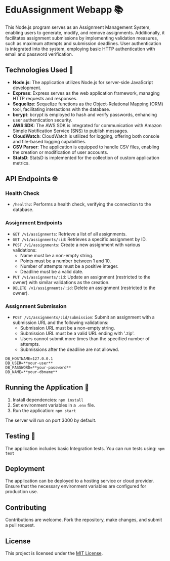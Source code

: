 
# EduAssignment Webapp 📚

This Node.js program serves as an Assignment Management System, enabling users to generate, modify, and remove assignments. Additionally, it facilitates assignment submissions by implementing validation measures, such as maximum attempts and submission deadlines. User authentication is integrated into the system, employing basic HTTP authentication with email and password verification.

## Technologies Used 🚀

- **Node.js**: The application utilizes Node.js for server-side JavaScript development.
- **Express**: Express serves as the web application framework, managing HTTP requests and responses.
- **Sequelize**: Sequelize functions as the Object-Relational Mapping (ORM) tool, facilitating interactions with the database.
- **bcrypt**: bcrypt is employed to hash and verify passwords, enhancing user authentication security.
- **AWS SDK**: The AWS SDK is integrated for communication with Amazon Simple Notification Service (SNS) to publish messages.
- **CloudWatch**: CloudWatch is utilized for logging, offering both console and file-based logging capabilities.
- **CSV Parser**: The application is equipped to handle CSV files, enabling the creation or modification of user accounts.
- **StatsD**: StatsD is implemented for the collection of custom application metrics.

## API Endpoints 🌐

### Health Check

- `/healthz`: Performs a health check, verifying the connection to the database.

### Assignment Endpoints

- `GET /v1/assignments`: Retrieve a list of all assignments.
- `GET /v1/assignments/:id`: Retrieves a specific assignment by ID.
- `POST /v1/assignments`: Create a new assignment with various validations:
  - Name must be a non-empty string.
  - Points must be a number between 1 and 10.
  - Number of attempts must be a positive integer.
  - Deadline must be a valid date.
- `PUT /v1/assignments/:id`: Update an assignment (restricted to the owner) with similar validations as the creation.
- `DELETE /v1/assignments/:id`: Delete an assignment (restricted to the owner).

### Assignment Submission

- `POST /v1/assignments/:id/submission`: Submit an assignment with a submission URL and the following validations:
  - Submission URL must be a non-empty string.
  - Submission URL must be a valid URL ending with '.zip'.
  - Users cannot submit more times than the specified number of attempts.
  - Submissions after the deadline are not allowed.

```env
DB_HOSTNAME=127.0.0.1
DB_USER=**your-user**
DB_PASSWORD=**your-password**
DB_NAME=**your-dbname**
```
## Running the Application 🚀
1. Install dependencies: `npm install`
2. Set environment variables in a `.env` file.
3. Run the application: `npm start`

The server will run on port 3000 by default.

## Testing 🧪

The application includes basic Integration tests. You can run tests using: `npm test`

## Deployment 

The application can be deployed to a hosting service or cloud provider. Ensure that the necessary environment variables are configured for production use.

## Contributing

Contributions are welcome. Fork the repository, make changes, and submit a pull request.

## License

This project is licensed under the [MIT License](LICENSE).
